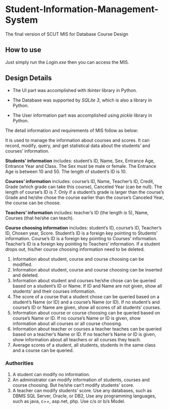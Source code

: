 # Student-Information-Management-System
The final version of SCUT MIS for Database Course Design

## How to use

Just simply run the *Login.exe* then you can access the MIS.

## Design Details

- The UI part was accomplished with *tkinter* library in Python. 

- The Database was supported by *SQLite 3*, which is also a library in Python.

- The User information part was accomplished using *pickle* library in Python.

The detail information and requirements of MIS follow as below:

It is used to manage the information about courses and scores. It can record, modify, query, and get statistical data about the students’ and courses’ information.

**Students’ information** includes: student’s ID, Name, Sex, Entrance Age, Entrance Year and Class. The Sex must be male or female. The Entrance Age is between 10 and 50. The length of student’s ID is 10.
 
**Courses’ information** includes: course’s ID, Name, Teacher’s ID, Credit, Grade (which grade can take this course), Canceled Year (can be null). The length of course’s ID is 7. Only if a student’s grade is larger than the course’s Grade and he/she chose the course earlier than the course’s Canceled Year, the course can be choose.

**Teachers’ information** includes: teacher’s ID (the length is 5), Name, Courses (that he/she can teach).

**Course choosing information** includes: student’s ID, course’s ID, Teacher’s ID, Chosen year, Score. Student’s ID is a foreign key pointing to Students’ information. Course’s ID is a foreign key pointing to Courses’ information. Teacher’s ID is a foreign key pointing to Teachers’ information. If a student drops out, his/her course choosing information need to be deleted.

1. Information about student, course and course choosing can be modified.
2. Information about student, course and course choosing can be inserted and deleted.
3. Information about student and courses he/she chose can be queried based on a student’s ID or Name. If ID and Name are not given, show all students’ and their courses information. 
4. The score of a course that a student chose can be queried based on a student’s Name (or ID) and a course’s Name (or ID). If no student’s and course’s ID or Name are given, show all scores of all students’ courses. 
5. Information about course or course choosing can be queried based on course’s Name or ID. If no course’s Name or ID is given, show information about all courses or all course choosing. 
6. Information about teacher or courses a teacher teaches can be queried based on a teacher’s Name or ID. If no teacher’s Name or ID is given, show information about all teachers or all courses they teach. 
7. Average scores of a student, all students, students in the same class and a course can be queried. 

### Authorities 

1. A student can modify no information.
2. An administrator can modify information of students, courses and course choosing. But he/she can’t modify students’ score.
3. A teacher can modify students’ score.
Use any databases, such as DBMS SQL Server, Oracle, or DB2, 
Use any programming languages, such as java, c++, asp.net, php. Use c/s or b/s Model.

